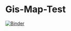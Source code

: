 # Gis-Map-Test

[![Binder](https://mybinder.org/badge_logo.svg)](https://mybinder.org/v2/gh/linkarevalo/Gis-Map-Test/master?urlpath=apps%2FGIS%20Survey%20Test.ipynb)
